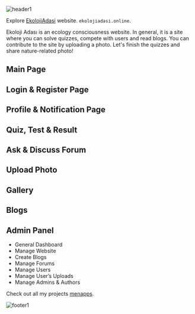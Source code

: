 ![header1](https://github.com/user-attachments/assets/0b27d372-2d61-46c3-8ae3-fef5c865e3f8)

Explore [EkolojiAdasi](https://ekolojiadasi.online/) website. `ekolojiadasi.online`.

Ekoloji Adası is an ecology consciousness website. In general, it is a site where you can solve quizzes, compete with users and read blogs. You can contribute to the site by uploading a photo.
Let's finish the quizzes and share nature-related photo!

## Main Page
## Login & Register Page
## Profile & Notification Page
## Quiz, Test & Result
## Ask & Discuss Forum
## Upload Photo
## Gallery
## Blogs
## Admin Panel
- General Dashboard
- Manage Website
- Create Blogs
- Manage Forums
- Manage Users
- Manage User’s Uploads
- Manage Admins & Authors

Check out all my projects [menapps](https://www.instagram.com/menapps).

![footer1](https://github.com/user-attachments/assets/d9871172-e1ca-4ff9-b922-6877bd6c5577)
